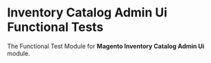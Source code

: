# Inventory Catalog Admin Ui Functional Tests

The Functional Test Module for **Magento Inventory Catalog Admin Ui** module.
